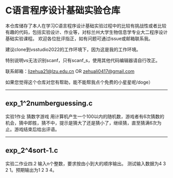 # C语言程序设计基础实验仓库

本仓库储存了本人在学习C语言程序设计基础实验过程中的比较有挑战性或者比较有趣的代码，包括实验设计、作业等，对标兰州大学生物信息学专业大二程序设计基础实验课程。
欢迎各位批评指正，如有问题可通过issue或邮箱联系我。

建议clone到vsstudio2022的工作环境下，因为这是我的工作环境。

特别说明vs无法识别scanf，只有scanf_s，使用其他代码编辑器请自行改正。

联系邮箱：lizehua21@lzu.edu.cn OR zehuali0417@gmail.com

如果您觉得这个仓库对您有帮助，能不能帮我点个免费的小星星呢/doge）

------
## exp_1^2numberguessing.c
实验1作业 猜数字游戏
用计算机产生一个100以内的随机数，游戏者有6次猜数的机会，猜中即胜，猜不中，提示是猜大了还是猜小了，继续猜，直至猜满6次为止。游戏结束后给出评语。

------
## exp_2^4sort-1.c
实验二作业四.2
输入n个整数，要求按由小到大的顺序输出。
测试输入数据为4 3 2 1。预期输出为1 2 3 4。
